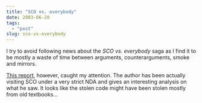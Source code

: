 ```yaml
---
title: "SCO vs. everybody"
date: 2003-06-20
tags: 
  - "post"
slug: sco-vs-everybody
---
```


I try to avoid following news about the _SCO vs. everybody_ saga as I find it to be mostly a waste of time between arguments, counterarguments, smoke and mirrors.

[This report](http://linuxjournal.com/print.php?sid=6956), however, caught my attention. The author has been actually visiting SCO under a very strict NDA and gives an interesting analysis on what he saw. It looks like the stolen code might have been stolen mostly from old textbooks...
